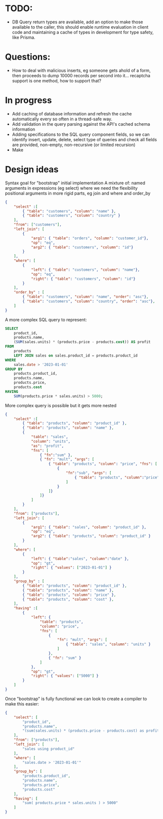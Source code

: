 TODO:
========
- DB Query return types are available, add an option to make those available to the caller, this should enable runtime evaluation in client code and maintaining a cache of types in development for type safety, like Prisma.



Questions:
=============
- How to deal with malicious inserts, eg someone gets ahold of a form,
then proceeds to dump 10000 records per second into it...
recaptcha support is one method, how to support that?




In progress
============

- Add caching of database information and refresh the cache automatically every so often in a thread-safe way.
- Add validation in the query parsing against the API's cached schema information
- Adding specifications to the SQL query component fields, so we can identify insert, update, delete, select type of queries and check all fields are provided, non-empty, non-recursive (or limited recursion)
- Make 





Design ideas
===========

Syntax goal for "bootstrap" initial implementation
A mixture of:
    named arguments in expressions (eg select) where we need the flexibility
    positional arguments in more rigid parts, eg join and where and order_by

```json
{
    "select" :[
        { "table": "customers", "column": "name" }, 
        { "table": "customers", "column": "country" }
    ],
    "from": ["customers"],
    "left_join": [
        {
            "arg1": { "table": "orders", "column": "customer_id"}, 
            "op": "eq", 
            "arg2": { "table": "customers", "column": "id"}
        }
    ],
    "where": [
        {
            "left": { "table": "customers", "column": "name"}, 
            "op": "eq", 
            "right": { "table": "customers", "column": "id"}
        }
    ],
    "order_by" : [
        { "table": "customers", "column": "name", "order": "asc"}, 
        { "table": "customers", "column": "country", "order": "asc"}, 
    ]
}
```

A more complex SQL query to represent:

```sql
SELECT
	product_id,
	products.name,
	(SUM(sales.units) * (products.price - products.cost)) AS profit
FROM
	products
	LEFT JOIN sales on sales.product_id = products.product_id
WHERE
	sales.date > '2023-01-01'
GROUP BY
	products.product_id,
	products.name,
	products.price,
	products.cost
HAVING
	SUM(products.price * sales.units) > 5000;

```

More complex query is possible but it gets more nested
```json
{
    "select" :[
        { "table": "products", "column": "product_id" },
        { "table": "products", "column": "name" },
        { 
            "table": "sales", 
            "column": "units",
            "as": "profit",
            "fns": [
                { "fn":"sum" }, 
                { "fn": "mult", "args": [
                    { "table": "products", "column": "price", "fns": [
                        { 
                            "fn":"sub", "args": [ 
                                { "table": "products", "column":"price" } 
                            ] 
                        }
                    ]}
                ]}
            ] 
        }
    ],
    "from": ["products"],
    "left_join": [
        {
            "arg1": { "table": "sales", "column": "product_id" }, 
            "op": "eq", 
            "arg2": { "table": "products", "column": "product_id" }
        }
    ],
    "where": [
        {
            "left": { "table":"sales", "column":"date" }, 
            "op": "gt", 
            "right": { "values": ["2023-01-01"] }
        }
    ],
    "group_by" : [
        { "table": "products", "column": "product_id" },
        { "table": "products", "column": "name" },
        { "table": "products", "column": "price" },
        { "table": "products", "column": "cost" },
    ],
    "having" :[
        {
            "left": { 
                "table": "products", 
                "column": "price", 
                "fns": [
                    { 
                        "fn": "mult", "args": [ 
                            { "table": "sales", "column": "units" }
                        ]
                    },
                    { "fn": "sum" }
                ] 
            },
            "op": "gt",
            "right": { "values": ["5000"] }
        }
    ]
}
```

Once "bootstrap" is fully functional we can look to create a compiler to make this easier:
```json
{
    "select": [
        "product_id",
        "products.name",
        "(sum(sales.units) * (products.price - products.cost) as profit"
    ],
    "from": ["products"],
    "left_join": [
        "sales using product_id"
    ],
    "where": [
        "sales.date > '2023-01-01'"
    ],
    "group_by": [
        "products.product_id",
        "products.name",
        "products.price",
        "products.cost"
    ],
    "having": [
        "sum( products.price * sales.units ) > 5000"
    ]
}
```


